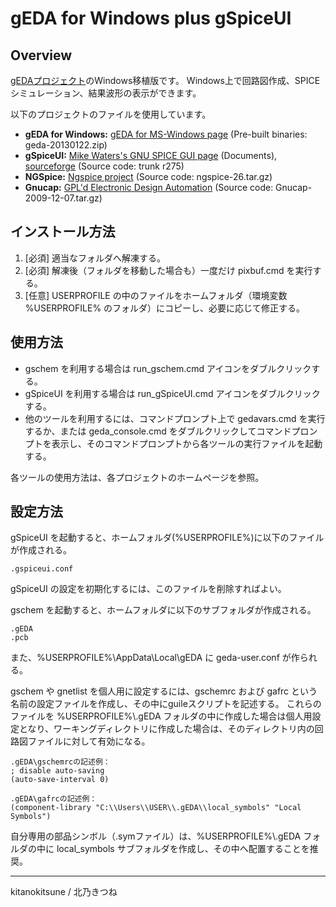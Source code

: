 # gEDA for Windows plus gSpiceUI

## Overview
[gEDAプロジェクト](http://www.geda-project.org/ )のWindows移植版です。
Windows上で回路図作成、SPICEシミュレーション、結果波形の表示ができます。

以下のプロジェクトのファイルを使用しています。

* **gEDA for Windows:** [gEDA for MS-Windows page](http://bibo.iqo.uni-hannover.de/dokuwiki/doku.php?id=english:geda_for_ms-windows ) (Pre-built binaries: geda-20130122.zip)
* **gSpiceUI:** [Mike Waters's GNU SPICE GUI page](http://users.tpg.com.au/micksw012/gspiceui.html ) (Documents),  [sourceforge](https://sourceforge.net/p/gspiceui/code/HEAD/tree/trunk/ ) (Source code: trunk r275)
* **NGSpice:** [Ngspice project](https://sourceforge.net/projects/ngspice/files/ng-spice-rework/old-releases/26/ ) (Source code: ngspice-26.tar.gz)
* **Gnucap:** [GPL'd Electronic Design Automation](https://osdn.net/projects/sfnet_geda/releases/ ) (Source code: Gnucap-2009-12-07.tar.gz)


## インストール方法
1. [必須] 適当なフォルダへ解凍する。
1. [必須] 解凍後（フォルダを移動した場合も）一度だけ pixbuf.cmd を実行する。
1. [任意] USERPROFILE の中のファイルをホームフォルダ（環境変数 %USERPROFILE% のフォルダ）にコピーし、必要に応じて修正する。


## 使用方法
* gschem を利用する場合は run_gschem.cmd アイコンをダブルクリックする。
* gSpiceUI を利用する場合は run_gSpiceUI.cmd アイコンをダブルクリックする。
* 他のツールを利用するには、コマンドプロンプト上で gedavars.cmd を実行するか、または geda_console.cmd をダブルクリックしてコマンドプロンプトを表示し、そのコマンドプロンプトから各ツールの実行ファイルを起動する。

各ツールの使用方法は、各プロジェクトのホームページを参照。

## 設定方法
gSpiceUI を起動すると、ホームフォルダ(%USERPROFILE%)に以下のファイルが作成される。

    .gspiceui.conf

gSpiceUI の設定を初期化するには、このファイルを削除すればよい。

gschem を起動すると、ホームフォルダに以下のサブフォルダが作成される。

    .gEDA
    .pcb

また、%USERPROFILE%\AppData\Local\gEDA に geda-user.conf が作られる。

gschem や gnetlist を個人用に設定するには、gschemrc および gafrc という名前の設定ファイルを作成し、その中にguileスクリプトを記述する。
これらのファイルを %USERPROFILE%\\.gEDA フォルダの中に作成した場合は個人用設定となり、ワーキングディレクトリに作成した場合は、そのディレクトリ内の回路図ファイルに対して有効になる。


    .gEDA\gschemrcの記述例：
    ; disable auto-saving
    (auto-save-interval 0)
    
    .gEDA\gafrcの記述例：
    (component-library "C:\\Users\\USER\\.gEDA\\local_symbols" "Local Symbols")


自分専用の部品シンボル（.symファイル）は、%USERPROFILE%\\.gEDA フォルダの中に local_symbols サブフォルダを作成し、その中へ配置することを推奨。

---
kitanokitsune / 北乃きつね
